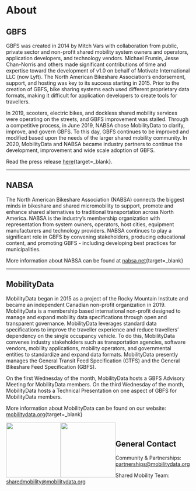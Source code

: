 # About

## GBFS

GBFS was created in 2014 by Mitch Vars with collaboration from public, private sector and non-profit shared mobility system owners and operators, application developers, and technology vendors. Michael Frumin, Jesse Chan-Norris and others made significant contributions of time and expertise toward the development of v1.0 on behalf of Motivate International LLC (now Lyft). The North American Bikeshare Association’s endorsement, support, and hosting was key to its success starting in 2015.  Prior to the creation of GBFS, bike sharing systems each used different proprietary data formats, making it difficult for application developers to create tools for travellers.

In 2019, scooters, electric bikes, and dockless shared mobility services were operating on the streets, and GBFS improvement was stalled. Through a competitive process, in June 2019, NABSA chose MobilityData to clarify, improve, and govern GBFS. To this day, GBFS continues to be improved and modified based upon the needs of the larger shared mobility community. In 2020, MobilityData and NABSA became industry partners to continue the development, improvement and wide scale adoption of GBFS.

 Read the press release [here](https://drive.google.com/file/d/1TlazcEiLHnuGTjscI2EpjPSQADJKN_m5/view){target=_blank}.

<hr>

## NABSA

The North American Bikeshare Association (NABSA) connects the biggest minds in bikeshare and shared micromobility to support, promote and enhance shared alternatives to traditional transportation across North America. NABSA is the industry’s membership organization with representation from system owners, operators, host cities, equipment manufacturers and technology providers. NABSA continues to play a significant role in GBFS by convening stakeholders, producing educational content, and promoting GBFS -  including developing best practices for municipalities.

More information about NABSA can be found at [nabsa.net](http://www.google.com/url?q=http%3A%2F%2Fnabsa.net&sa=D&sntz=1&usg=AFQjCNGGWoGM0KY63wZijxp16eAnqbJk4A){target=_blank}

<hr>

## MobilityData

MobilityData began in 2015 as a project of the Rocky Mountain Institute and became an independent Canadian non-profit organization in 2019. MobilityData is a membership based international non-profit designed to manage and expand mobility data specifications through open and transparent governance. MobilityData leverages standard data specifications to improve the traveller experience and reduce travellers’ dependency on the single occupancy vehicle. To do this, MobilityData convenes industry stakeholders such as transportation agencies, software vendors, mobility applications, mobility operators, and governmental entities to standardize and expand data formats. MobilityData presently manages the General Transit Feed Specification (GTFS) and the General Bikeshare Feed Specification (GBFS).

On the first Wednesday of the month, MobilityData hosts a GBFS Advisory Meeting for MobilityData members. On the third Wednesday of the month, MobilityData hosts a Technical Presentation on one aspect of GBFS for MobilityData members.

More information about MobilityData can be found on our website: [mobilitydata.org](https://mobilitydata.org/){target=_blank}

<a href="https://mobilitydata.org/" target="_blank" rel="noopener" alt="MobilityData">
    <img src="https://raw.githubusercontent.com/MobilityData/gbfs.org/master/theme_overrides/partials/md-black.png?token=APAKORF6ORSJEAOQULIAS5DB4B3KM#only-light" width=150rem style="float: left">
    <img src="https://raw.githubusercontent.com/MobilityData/gbfs.org/master/theme_overrides/partials/md-white.png?token=APAKORHAC324XGTIQUDWFA3B4B3NG#only-dark" width=150rem style="float: left">
</a>

<br>

## General Contact

Community & Partnerships: [partnerships@mobilitydata.org](mailto:partnerships@mobilitydata.org)

Shared Mobility Team: [sharedmobility@mobilitydata.org](mailto:sharedmobility@mobilitydata.org)
